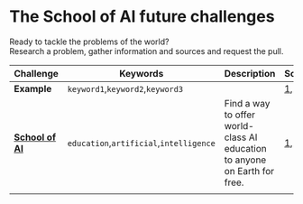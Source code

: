 # The School of AI future challenges
Ready to tackle the problems of the world?  
Research a problem, gather information and sources and request the pull.
  
  
| Challenge          | Keywords                         | Description  | Sources |
| ------------------ | -------------------------------- | ------------ | ------- |
| **Example**        | `keyword1`,`keyword2`,`keyword3` |              | [1](https://www.youtube.com), [2](https://www.wikipedia.com), .. |
| [**School of AI**](schoolofai.md)   | `education`,`artificial`,`intelligence`| Find a way to offer world-class AI education to anyone on Earth for free. | [1](https://www.youtube.com/watch?v=8yu8rtXThy8), [2](https://www.theschool.ai/)
|                    |                                  |              |         |
